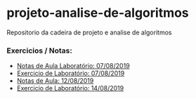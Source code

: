 # projeto-analise-de-algoritmos
Repositorio da cadeira de projeto e analise de algoritmos

### Exercicios / Notas:
- [Notas de Aula Laboratório: 07/08/2019](material/Aula_2/Explicacao.md)
- [Exercicio de Laboratório: 07/08/2019](material/Exercicio1/exercicio.md)
- [Notas de Aula: 12/08/2019](material/Aula_3/Explicacao.md)
- [Exercicio de Laboratório: 14/08/2019](material/Exercicio2/Exercicio2.md)
